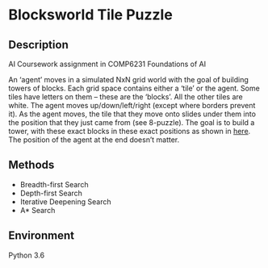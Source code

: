 # Blocksworld Tile Puzzle

## Description
AI Coursework assignment in COMP6231 Foundations of AI

An ‘agent’ moves in a simulated NxN grid world with the goal of building towers of blocks. Each grid space contains either a ‘tile’ or the agent. Some tiles have letters on them – these are the ‘blocks’. All the other tiles are white. The agent moves up/down/left/right (except where borders prevent it). As the agent moves, the tile that they move onto slides under them into the position that they just came from (see 8-puzzle). The goal is to build a tower, with these exact blocks in these exact positions as shown in [here](blocksworld_tile_puzzle.pdf). The position of the agent at the end doesn’t matter.

## Methods
- Breadth-first Search
- Depth-first Search
- Iterative Deepening Search
- A* Search

## Environment
Python 3.6
